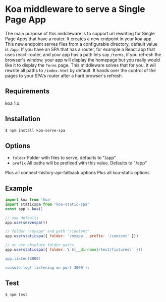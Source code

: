# Koa middleware to serve a Single Page App

The main purpose of this middleware is to support url rewriting for Single Page Apps that have a router.
It creates a new endpoint in your koa app.
This new endpoint serves files from a configurable directory, default value is `/app`.
If you have an SPA that has a router, for example a React app that uses react-router,
and your app has a path lets say `/terms`, if you refresh the browser's window,
your app will display the homepage but you really would like it to display the `Terms` page.
This middleware solves that for you, it will rewrite all paths to `/index.html` by default.
It hands over the control of the pages to your SPA's router after a hard browser's refresh.

## Requirements
koa 1.x

## Installation

```bash
$ npm install koa-serve-spa
```

## Options

 - `folder` Folder with files to serve, defaults to "/app"
 - `prefix` All paths will be prefixed with this value. Defaults to "/app"

Plus all connect-history-api-fallback options
Plus all koa-static options

## Example

```js
import koa from 'koa'
import staticspa from 'koa-static-spa'
const app = koa()

// use defaults
app.use(servespa())

// folder "/myapp" and path "/content"
app.use(staticspa({ folder: '/myapp', prefix: '/content' }))

// or use absolute folder paths
app.use(staticspa({ folder: \`${__dirname}/test/fixtures\` }))

app.listen(3000)

console.log('listening on port 3000');
```
## Test
```bash
$ npm test
```
